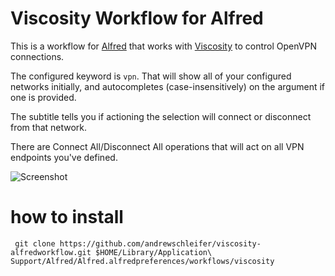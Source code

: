 
Viscosity Workflow for Alfred
=============================

This is a workflow for [Alfred](http://www.alfredapp.com/) that
works with [Viscosity](http://www.sparklabs.com/viscosity/) to control
OpenVPN connections.

The configured keyword is `vpn`. That will show all of your configured
networks initially, and autocompletes (case-insensitively) on the
argument if one is provided.

The subtitle tells you if actioning the selection will connect or
disconnect from that network.

There are Connect All/Disconnect All operations that will act on
all VPN endpoints you've defined.

![Screenshot](viscosity.png)



# how to install
`  git clone https://github.com/andrewschleifer/viscosity-alfredworkflow.git $HOME/Library/Application\ Support/Alfred/Alfred.alfredpreferences/workflows/viscosity
`

